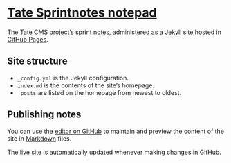 # [Tate Sprintnotes notepad](https://torchbox.github.io/tate-cms/)

The Tate CMS project’s sprint notes, administered as a [Jekyll](https://jekyllrb.com/) site hosted in [GitHub Pages](https://pages.github.com/).

## Site structure

- `_config.yml` is the Jekyll configuration.
- `index.md` is the contents of the site’s homepage.
- `_posts` are listed on the homepage from newest to oldest.

## Publishing notes

You can use the [editor on GitHub](https://github.com/torchbox/tate-cms/edit/gh-pages/index.md) to maintain and preview the content of the site in [Markdown](https://guides.github.com/features/mastering-markdown/) files.

The [live site](https://torchbox.github.io/tate-cms/) is automatically updated whenever making changes in GitHub.
